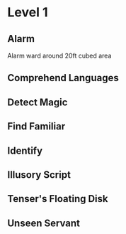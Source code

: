 # Level 1
## Alarm
Alarm ward around 20ft cubed area

## Comprehend Languages

## Detect Magic

## Find Familiar

## Identify

## Illusory Script

## Tenser's Floating Disk

## Unseen Servant